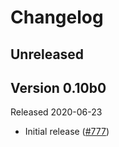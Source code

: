 # Changelog

## Unreleased

## Version 0.10b0

Released 2020-06-23

- Initial release ([#777](https://github.com/open-telemetry/opentelemetry-python/pull/777))